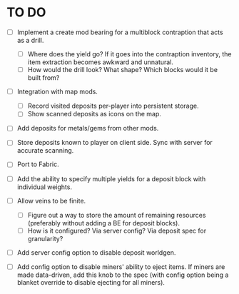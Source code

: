 # TO DO
- [ ] Implement a create mod bearing for a multiblock contraption that acts as a drill.
  - [ ] Where does the yield go? If it goes into the contraption inventory, the item extraction becomes awkward and unnatural.
  - [ ] How would the drill look? What shape? Which blocks would it be built from?
- [ ] Integration with map mods.
  - [ ] Record visited deposits per-player into persistent storage.
  - [ ] Show scanned deposits as icons on the map.
- [ ] Add deposits for metals/gems from other mods.
- [ ] Store deposits known to player on client side. Sync with server for accurate scanning.
- [ ] Port to Fabric.
- [ ] Add the ability to specify multiple yields for a deposit block with individual weights.
- [ ] Allow veins to be finite.
  - [ ] Figure out a way to store the amount of remaining resources (preferably without adding a BE for deposit blocks).
  - [ ] How is it configured? Via server config? Via deposit spec for granularity?
- [ ] Add server config option to disable deposit worldgen.
- [ ] Add config option to disable miners' ability to eject items. If miners are made data-driven,
      add this knob to the spec (with config option being a blanket override to disable ejecting for all miners).
      
